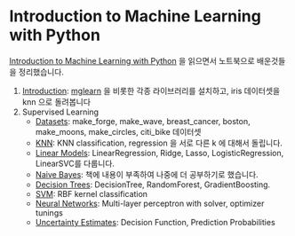 # Introduction to Machine Learning with Python

[Introduction to Machine Learning with Python](https://github.com/amueller/introduction_to_ml_with_python) 을 읽으면서 노트북으로 배운것들을 정리했습니다.
1. [Introduction](notebooks/01-introduction.ipynb): [mglearn](https://github.com/amueller/introduction_to_ml_with_python/tree/master/mglearn) 을 비롯한 각종 라이브러리를 설치하고, iris 데이터셋을 knn 으로 돌려봅니다
2. Supervised Learning
    - [Datasets](notebooks/02-datasets.ipynb): make_forge, make_wave, breast_cancer, boston, make_moons, make_circles, citi_bike 데이터셋
    - [KNN](notebooks/02-knn.ipynb): KNN classification, regression 을 서로 다른 k 에 대해서 돌립니다.
    - [Linear Models](notebooks/02-linear-models.ipynb): LinearRegression, Ridge, Lasso, LogisticRegression, LinearSVC를 다룹니다.
    - [Naive Bayes](notebooks/02-naive-bayes.ipynb): 책에 내용이 부족하여 나중에 더 공부하기로 했습니다. 
    - [Decision Trees](notebooks/02-decision-tree.ipynb): DecisionTree, RandomForest, GradientBoosting.
    - [SVM](notebooks/02-svm.ipynb): RBF kernel classification
    - [Neural Networks](notebooks/02-neural-networks.ipynb): Multi-layer perceptron with solver, optimizer tunings
    - [Uncertainty Estimates](notebooks/02-uncertainty-estimates.ipynb): Decision Function, Prediction Probabilities